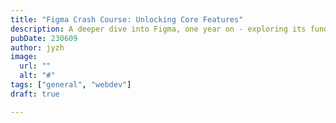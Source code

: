 ```yaml
---
title: "Figma Crash Course: Unlocking Core Features"
description: A deeper dive into Figma, one year on - exploring its fundamental attributes.
pubDate: 230609 
author: jyzh 
image:
  url: ""
  alt: "#"
tags: ["general", "webdev"]
draft: true

---
```



